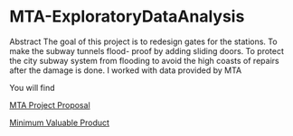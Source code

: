# MTA-ExploratoryDataAnalysis
Abstract
The goal of this project is to redesign gates for the stations. To make the subway tunnels flood-
proof by adding sliding doors. To protect the city subway system from flooding to avoid the high
coasts of repairs after the damage is done. I worked with data provided by MTA

You will find 

[MTA Project Proposal](https://github.com/Rawanawh/MTA-ExploratoryDataAnalysis/blob/main/project%20proposal%20.pdf)

[Minimum Valuable Product](https://github.com/Rawanawh/MTA-ExploratoryDataAnalysis/blob/main/MVP%20project.pdf)
